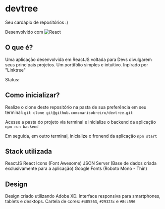 # devtree
Seu cardápio de repositórios :)

Desenvolvido com ![React](https://img.shields.io/badge/react-%2320232a.svg?style=for-the-badge&logo=react&logoColor=%2361DAFB)

## O que é?
Uma aplicação desenvolvida em ReactJS voltada para Devs divulgarem seus principais projetos. Um portifólio simples e intuitivo.
Inpirado por "Linktree"

Status: 

## Como inicializar?
Realize o clone deste repositório na pasta de sua preferência em seu terminal:
`git clone git@github.com:marisobreiro/devtree.git`

Acesse a pasta do projeto via terminal e inicialize o backend da aplicação
`npm run backend`

Em seguida, em outro terminal, inicialize o fronend da aplicação
`npm start`

## Stack utilizada
ReactJS
React Icons (Font Awesome)
JSON Server (Base de dados criada exclusivamente para a aplicação)
Google Fonts (Roboto Mono - Thin)

## Design
Design criado utilizando Adobe XD.
Interface responsiva para smartphones, tablets e desktops.
Cartela de cores: `#485563`, `#29323c` e `#8cc596`